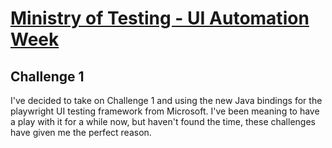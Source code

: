 # [Ministry of Testing - UI Automation Week](https://www.ministryoftesting.com/events/ui-automation-week-february-2021)

## Challenge 1
I've decided to take on Challenge 1 and using the new Java bindings for the playwright UI testing framework from Microsoft. I've been meaning to have a play with it for a while now, but haven't found the time, these challenges have given me the perfect reason.